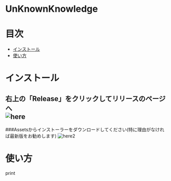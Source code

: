 # UnKnownKnowledge

# 目次
- [インストール](#インストール)
- [使い方](#使い方)


# インストール  
右上の「Release」をクリックしてリリースのページへ  
![here](https://user-images.githubusercontent.com/100707322/191524519-3b34a749-9c2a-4fbb-9256-7782495d0a17.png)  
---
###Assetsからインストーラーをダウンロードしてください(特に理由がなければ最新版をお勧めします)
![here2](https://user-images.githubusercontent.com/100707322/191525307-711a8a85-9cc7-4be7-b503-f8d5818f5427.png)  

# 使い方
print
